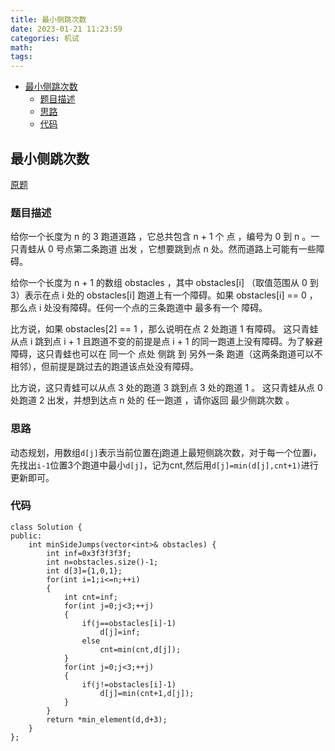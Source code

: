```yaml
---
title: 最小侧跳次数
date: 2023-01-21 11:23:59
categories: 机试
math:
tags:
---
```


<!-- TOC -->

- [最小侧跳次数](#最小侧跳次数)
    - [题目描述](#题目描述)
    - [思路](#思路)
    - [代码](#代码)

<!-- /TOC -->

## 最小侧跳次数
[原题](https://leetcode.cn/problems/minimum-sideway-jumps/description/)
### 题目描述
给你一个长度为 n 的 3 跑道道路 ，它总共包含 n + 1 个 点 ，编号为 0 到 n 。一只青蛙从 0 号点第二条跑道 出发 ，它想要跳到点 n 处。然而道路上可能有一些障碍。

给你一个长度为 n + 1 的数组 obstacles ，其中 obstacles[i] （取值范围从 0 到 3）表示在点 i 处的 obstacles[i] 跑道上有一个障碍。如果 obstacles[i] == 0 ，那么点 i 处没有障碍。任何一个点的三条跑道中 最多有一个 障碍。

比方说，如果 obstacles[2] == 1 ，那么说明在点 2 处跑道 1 有障碍。
这只青蛙从点 i 跳到点 i + 1 且跑道不变的前提是点 i + 1 的同一跑道上没有障碍。为了躲避障碍，这只青蛙也可以在 同一个 点处 侧跳 到 另外一条 跑道（这两条跑道可以不相邻），但前提是跳过去的跑道该点处没有障碍。

比方说，这只青蛙可以从点 3 处的跑道 3 跳到点 3 处的跑道 1 。
这只青蛙从点 0 处跑道 2 出发，并想到达点 n 处的 任一跑道 ，请你返回 最少侧跳次数 。

### 思路
动态规划，用数组`d[j]`表示当前位置在j跑道上最短侧跳次数，对于每一个位置i，先找出`i-1`位置3个跑道中最小`d[j]`，记为cnt,然后用`d[j]=min(d[j],cnt+1)`进行更新即可。
### 代码
```
class Solution {
public:
    int minSideJumps(vector<int>& obstacles) {
        int inf=0x3f3f3f3f;
        int n=obstacles.size()-1;
        int d[3]={1,0,1};
        for(int i=1;i<=n;++i)
        {
            int cnt=inf;
            for(int j=0;j<3;++j)
            {
                if(j==obstacles[i]-1)
                    d[j]=inf;
                else
                    cnt=min(cnt,d[j]);
            }
            for(int j=0;j<3;++j)
            {
                if(j!=obstacles[i]-1)
                    d[j]=min(cnt+1,d[j]);
            }
        }
        return *min_element(d,d+3);
    }
};
```